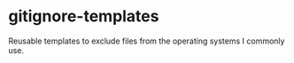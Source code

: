 # gitignore-templates
Reusable templates to exclude files from the operating systems I commonly use.
